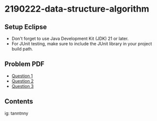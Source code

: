 # 2190222-data-structure-algorithm

## Setup Eclipse
* Don't forget to use Java Development Kit (JDK) 21 or later.
* For JUnit testing, make sure to include the JUnit library in your project build path.

## Problem PDF
* [Question 1](https://www.mycourseville.com/sites/all/modules/courseville/files/ckfinder/userfiles/100000371546748/files/Q1_toStudent_68921f290eb89.zip)
* [Question 2](https://www.mycourseville.com/sites/all/modules/courseville/files/ckfinder/userfiles/100000371546748/files/Q2_toStudent_68921f9ddd4a6.zip)
* [Question 3](https://www.mycourseville.com/sites/all/modules/courseville/files/ckfinder/userfiles/100000371546748/files/Q3_toStudent_6892265a187a5.zip)

## Contents
ig: tanntnny